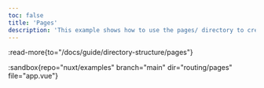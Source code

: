 ```yaml
---
toc: false
title: 'Pages'
description: 'This example shows how to use the pages/ directory to create application routes.'
---
```


:read-more{to="/docs/guide/directory-structure/pages"}

:sandbox{repo="nuxt/examples" branch="main" dir="routing/pages" file="app.vue"}
